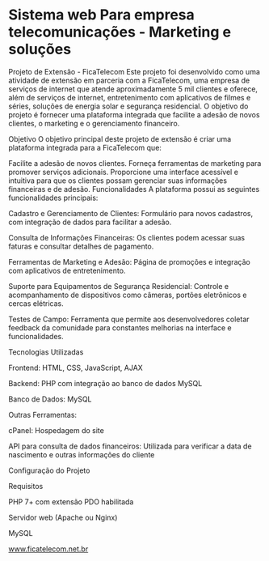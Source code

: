 
# Sistema web Para empresa telecomunicações - Marketing e soluções

Projeto de Extensão - FicaTelecom
Este projeto foi desenvolvido como uma atividade de extensão em parceria com a FicaTelecom, uma empresa de serviços de internet que atende aproximadamente 5 mil clientes e oferece, além de serviços de internet, entretenimento com aplicativos de filmes e séries, soluções de energia solar e segurança residencial. O objetivo do projeto é fornecer uma plataforma integrada que facilite a adesão de novos clientes, o marketing e o gerenciamento financeiro.

Objetivo
O objetivo principal deste projeto de extensão é criar uma plataforma integrada para a FicaTelecom que:

Facilite a adesão de novos clientes.
Forneça ferramentas de marketing para promover serviços adicionais.
Proporcione uma interface acessível e intuitiva para que os clientes possam gerenciar suas informações financeiras e de adesão.
Funcionalidades
A plataforma possui as seguintes funcionalidades principais:

Cadastro e Gerenciamento de Clientes: Formulário para novos cadastros, com integração de dados para facilitar a adesão.

Consulta de Informações Financeiras: Os clientes podem acessar suas faturas e consultar detalhes de pagamento.

Ferramentas de Marketing e Adesão: Página de promoções e integração com aplicativos de entretenimento.

Suporte para Equipamentos de Segurança Residencial: Controle e acompanhamento de dispositivos como câmeras, portões eletrônicos e cercas elétricas.

Testes de Campo: Ferramenta que permite aos desenvolvedores coletar feedback da comunidade para constantes melhorias na interface e funcionalidades.

Tecnologias Utilizadas

Frontend: HTML, CSS, JavaScript, AJAX

Backend: PHP com integração ao banco de dados MySQL

Banco de Dados: MySQL

Outras Ferramentas:

cPanel: Hospedagem do site

API para consulta de dados financeiros: Utilizada para verificar a data de nascimento e outras informações do cliente

Configuração do Projeto

Requisitos

PHP 7+ com extensão PDO habilitada

Servidor web (Apache ou Nginx)

MySQL



www.ficatelecom.net.br


